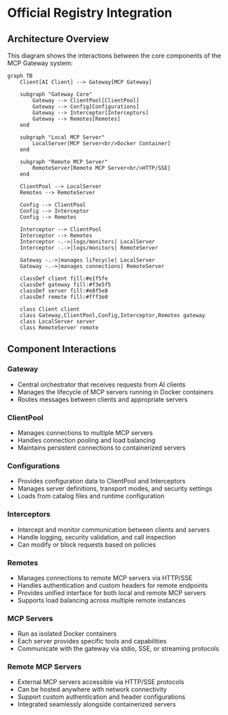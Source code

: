 # Official Registry Integration

## Architecture Overview

This diagram shows the interactions between the core components of the MCP Gateway system:

```mermaid
graph TB
    Client[AI Client] --> Gateway[MCP Gateway]
    
    subgraph "Gateway Core"
        Gateway --> ClientPool[ClientPool]
        Gateway --> Config[Configurations]
        Gateway --> Interceptor[Interceptors]
        Gateway --> Remotes[Remotes]
    end
    
    subgraph "Local MCP Server"
        LocalServer[MCP Server<br/>Docker Container]
    end
    
    subgraph "Remote MCP Server"
        RemoteServer[Remote MCP Server<br/>HTTP/SSE]
    end
    
    ClientPool --> LocalServer
    Remotes --> RemoteServer
    
    Config --> ClientPool
    Config --> Interceptor
    Config --> Remotes
    
    Interceptor --> ClientPool
    Interceptor --> Remotes
    Interceptor -.->|logs/monitors| LocalServer
    Interceptor -.->|logs/monitors| RemoteServer
    
    Gateway -.->|manages lifecycle| LocalServer
    Gateway -.->|manages connections| RemoteServer
    
    classDef client fill:#e1f5fe
    classDef gateway fill:#f3e5f5
    classDef server fill:#e8f5e8
    classDef remote fill:#fff3e0
    
    class Client client
    class Gateway,ClientPool,Config,Interceptor,Remotes gateway
    class LocalServer server
    class RemoteServer remote
```

## Component Interactions

### Gateway
- Central orchestrator that receives requests from AI clients
- Manages the lifecycle of MCP servers running in Docker containers
- Routes messages between clients and appropriate servers

### ClientPool
- Manages connections to multiple MCP servers
- Handles connection pooling and load balancing
- Maintains persistent connections to containerized servers

### Configurations
- Provides configuration data to ClientPool and Interceptors
- Manages server definitions, transport modes, and security settings
- Loads from catalog files and runtime configuration

### Interceptors
- Intercept and monitor communication between clients and servers
- Handle logging, security validation, and call inspection
- Can modify or block requests based on policies

### Remotes
- Manages connections to remote MCP servers via HTTP/SSE
- Handles authentication and custom headers for remote endpoints
- Provides unified interface for both local and remote MCP servers
- Supports load balancing across multiple remote instances

### MCP Servers
- Run as isolated Docker containers
- Each server provides specific tools and capabilities
- Communicate with the gateway via stdio, SSE, or streaming protocols

### Remote MCP Servers
- External MCP servers accessible via HTTP/SSE protocols
- Can be hosted anywhere with network connectivity
- Support custom authentication and header configurations
- Integrated seamlessly alongside containerized servers
